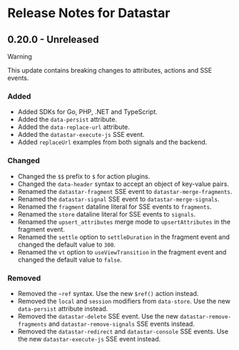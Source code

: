 # Release Notes for Datastar

## 0.20.0 - Unreleased

> [!WARNING]
> This update contains breaking changes to attributes, actions and SSE events.

### Added

- Added SDKs for Go, PHP, .NET  and TypeScript.
- Added the `data-persist` attribute.
- Added the `data-replace-url` attribute.
- Added the `datastar-execute-js` SSE event.
- Added `replaceUrl` examples from both signals and the backend.

### Changed

- Changed the `$$` prefix to `$` for action plugins.
- Changed the `data-header` syntax to accept an object of key-value pairs.
- Renamed the `datastar-fragment` SSE event to `datastar-merge-fragments`.
- Renamed the `datastar-signal` SSE event to `datastar-merge-signals`.
- Renamed the `fragment` dataline literal for SSE events to `fragments`.
- Renamed the `store` dataline literal for SSE events to `signals`.
- Renamed the `upsert_attributes` merge mode to `upsertAttributes` in the fragment event.
- Renamed the `settle` option to `settleDuration` in the fragment event and changed the default value to `300`.
- Renamed the `vt` option to `useViewTransition` in the fragment event and changed the default value to `false`.

### Removed

- Removed the `~ref` syntax. Use the new `$ref()` action instead.
- Removed the `local` and `session` modifiers from `data-store`. Use the new `data-persist` attribute instead.
- Removed the `datastar-delete` SSE event. Use the new `datastar-remove-fragments` and `datastar-remove-signals` SSE events instead.
- Removed the `datastar-redirect` and `datastar-console` SSE events.  Use the new `datastar-execute-js` SSE event instead.
